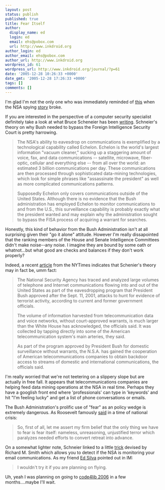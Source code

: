 ```yaml
---
layout: post
status: publish
published: true
title: Fear Itself
author:
  display_name: ed
  login: ed
  email: ehs@pobox.com
  url: http://www.inkdroid.org
author_login: ed
author_email: ehs@pobox.com
author_url: http://www.inkdroid.org
wordpress_id: 61
wordpress_url: http://www.inkdroid.org/journal/?p=61
date: '2005-12-28 10:26:33 +0000'
date_gmt: '2005-12-28 17:26:33 +0000'
tags: []
comments: []
---
```


<p>I'm glad I'm not the only one who was immediately reminded of <a href="http://www.commondreams.org/views05/1227-26.htm">this</a> when the NSA spying <a href="http://www.nytimes.com/2005/12/21/politics/21nsa.html">story</a> broke.  </p>
<p>If you are interested in the perspective of a computer security specialist definitely take a look at what Bruce Scheneier has been <a href="http://www.schneier.com/blog/archives/2005/12/nsa_and_bushs_i.html">writing</a>. Schneier's theory on why Bush needed to bypass the Foreign Intelligence Security Court is pretty harrowing.  </p>
<blockquote><p>
The NSA's ability to eavesdrop on communications is exemplified by a technological capability called Echelon. Echelon is the world's largest information "vacuum cleaner," sucking up a staggering amount of voice, fax, and data communications -- satellite, microwave, fiber-optic, cellular and everything else -- from all over the world: an estimated 3 billion communications per day. These communications are then processed through sophisticated data-mining technologies, which look for simple phrases like "assassinate the president" as well as more complicated communications patterns.</p>
<p>Supposedly Echelon only covers communications outside of the United States. Although there is no evidence that the Bush administration has employed Echelon to monitor communications to and from the U.S., this surveillance capability is probably exactly what the president wanted and may explain why the administration sought to bypass the FISA process of acquiring a warrant for searches.
</p></blockquote>
<p>Honestly, this kind of behavior from the Bush Administration isn't at all surprising given their "go it alone" attitude.  However I'm really dissapointed that the ranking members of the House and Senate Intelligence Committees didn't make noise--any noise. I imagine they are bound by some oath or whatnot...but what good are checks and balances if they don't work properly?</p>
<p>Indeed, a recent <a href="http://www.nytimes.com/2005/12/24/politics/24spy.html">article</a> from the NYTimes indicates that Schenier's theory may in fact be, umm fact:</p>
<blockquote><p>
The National Security Agency has traced and analyzed large volumes of telephone and Internet communications flowing into and out of the United States as part of the eavesdropping program that President Bush approved after the Sept. 11, 2001, attacks to hunt for evidence of terrorist activity, according to current and former government officials.</p>
<p>The volume of information harvested from telecommunication data and voice networks, without court-approved warrants, is much larger than the White House has acknowledged, the officials said. It was collected by tapping directly into some of the American telecommunication system's main arteries, they said.</p>
<p>As part of the program approved by President Bush for domestic surveillance without warrants, the N.S.A. has gained the cooperation of American telecommunications companies to obtain backdoor access to streams of domestic and international communications, the officials said.
</p></blockquote>
<p>I'm really worried that we're not teetering on a slippery slope but are actually in free fall.  It appears that telecommunications companies are helping feed data mining operations at the NSA in real time. Perhaps they have a googlish front end where 'professionals' can type in 'keywords' and hit "I'm feeling lucky" and get a list of phone conversations or emails.</p>
<p>The Bush Administration's prolific use of "fear" as an policy wedge is extremely dangerous. As Roosevelt famously <a href="http://historymatters.gmu.edu/d/5057/">said</a> in a time of national crisis:</p>
<blockquote><p>
So, first of all, let me assert my firm belief that the only thing we have to fear is fear itself: nameless, unreasoning, unjustified terror which paralyzes needed efforts to convert retreat into advance.
</p></blockquote>
<p>On a somewhat lighter note, Schneier linked to a little <a href="http://www.computerbytesman.com/privacy/emailsnooping.htm">trick</a> devised by Richard M. Smith which allows you to detect if the NSA is monitoring your email communications.  As my friend <a href="http://weblogs.litmusgreen.com/ed/">Ed Silva</a> pointed out in IM:</p>
<blockquote><p>
I wouldn't try it if you are planning on flying.
</p></blockquote>
<p>Uh, yeah I was planning on going to <a href="http://www.code4lib.org/2006">code4lib 2006</a> in a few months....maybe I'll wait.</p>
